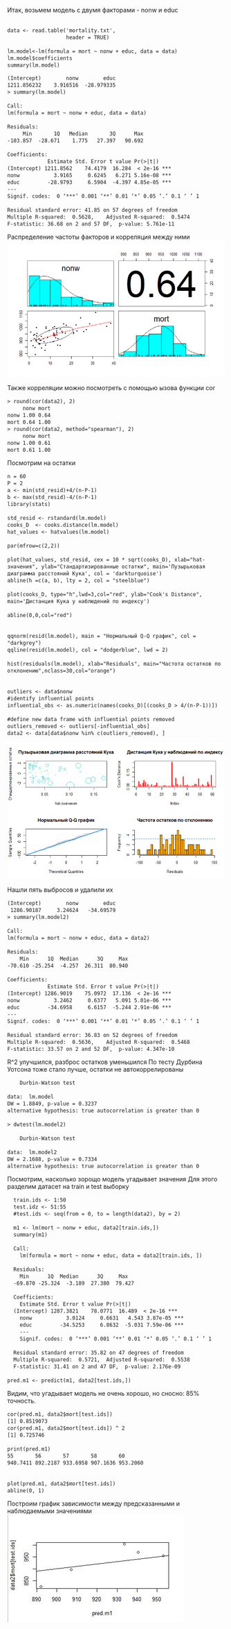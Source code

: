 
Итак, возьмем модель с двумя факторами - nonw и educ
```{r}

data <- read.table('mortality.txt',             
                   header = TRUE)       

lm.model<-lm(formula = mort ~ nonw + educ, data = data)
lm.model$coefficients
summary(lm.model)

```

```{r}
(Intercept)        nonw        educ 
1211.856232    3.916516  -28.979335 
> summary(lm.model)

Call:
lm(formula = mort ~ nonw + educ, data = data)

Residuals:
     Min       1Q   Median       3Q      Max 
-103.857  -28.671    1.775   27.397   90.692 

Coefficients:
             Estimate Std. Error t value Pr(>|t|)    
(Intercept) 1211.8562    74.4179  16.284  < 2e-16 ***
nonw           3.9165     0.6245   6.271 5.16e-08 ***
educ         -28.9793     6.5904  -4.397 4.85e-05 ***
---
Signif. codes:  0 ‘***’ 0.001 ‘**’ 0.01 ‘*’ 0.05 ‘.’ 0.1 ‘ ’ 1

Residual standard error: 41.85 on 57 degrees of freedom
Multiple R-squared:  0.5628,	Adjusted R-squared:  0.5474 
F-statistic: 36.68 on 2 and 57 DF,  p-value: 5.761e-11

```
Распределение частоты факторов и корреляция между ними
![png](https://github.com/VMVoron/Linear_regression_SPbU/blob/main/psych.png)

Также корреляции можно посмотреть с помощью ызова функции cor

```{r}
> round(cor(data2), 2)
     nonw mort
nonw 1.00 0.64
mort 0.64 1.00
> round(cor(data2, method="spearman"), 2)
     nonw mort
nonw 1.00 0.61
mort 0.61 1.00
```
Посмотрим на остатки
```{r}
n = 60
P = 2
a <- min(std_resid)+4/(n-P-1)
b <- max(std_resid)-4/(n-P-1)
library(stats)

std_resid <- rstandard(lm.model)
cooks_D  <- cooks.distance(lm.model)
hat_values <- hatvalues(lm.model)

par(mfrow=c(2,2))

plot(hat_values, std_resid, cex = 10 * sqrt(cooks_D), xlab="hat-значения", ylab="Стандартизированные остатки", main='Пузырьковая диаграмма расстояний Кука', col = 'darkturquoise')
abline(h =c(a, b), lty = 2, col = "steelblue")

plot(cooks_D, type="h",lwd=3,col="red", ylab="Cook's Distance", main='Дистанция Кука у наблюдений по индексу')

abline(0,0,col="red")


qqnorm(resid(lm.model), main = "Нормальный Q-Q график", col = "darkgrey")
qqline(resid(lm.model), col = "dodgerblue", lwd = 2)

hist(residuals(lm.model), xlab="Residuals", main="Частота остатков по отклонению",nclass=30,col="orange")


outliers <- data$nonw
#identify influential points
influential_obs <- as.numeric(names(cooks_D)[(cooks_D > 4/(n-P-1))])

#define new data frame with influential points removed
outliers_removed <- outliers[-influential_obs]
data2 <- data[data$nonw %in% c(outliers_removed), ]

```
![png](https://github.com/VMVoron/Linear_regression_SPbU/blob/main/%D0%9E%D1%81%D1%82%D0%B0%D1%82%D0%BA%D0%B8_%D0%BC%D0%BD.png)



Нашли пять выбросов и удалили их
```{r}
(Intercept)        nonw        educ 
 1286.90187     3.24624   -34.69579 
> summary(lm.model2)

Call:
lm(formula = mort ~ nonw + educ, data = data2)

Residuals:
    Min      1Q  Median      3Q     Max 
-70.610 -25.254  -4.257  26.311  80.940 

Coefficients:
             Estimate Std. Error t value Pr(>|t|)    
(Intercept) 1286.9019    75.0972  17.136  < 2e-16 ***
nonw           3.2462     0.6377   5.091 5.01e-06 ***
educ         -34.6958     6.6157  -5.244 2.91e-06 ***
---
Signif. codes:  0 ‘***’ 0.001 ‘**’ 0.01 ‘*’ 0.05 ‘.’ 0.1 ‘ ’ 1

Residual standard error: 36.83 on 52 degrees of freedom
Multiple R-squared:  0.5636,	Adjusted R-squared:  0.5468 
F-statistic: 33.57 on 2 and 52 DF,  p-value: 4.347e-10

```
R^2 улучшился, разброс остатков уменьшился
По тесту Дурбина Уотсона тоже стало лучше, остатки не автокоррелированы

```{r}
	Durbin-Watson test

data:  lm.model
DW = 1.8849, p-value = 0.3237
alternative hypothesis: true autocorrelation is greater than 0

> dwtest(lm.model2)

	Durbin-Watson test

data:  lm.model2
DW = 2.1688, p-value = 0.7334
alternative hypothesis: true autocorrelation is greater than 0

```
Посмотрим, насколько зорощо модель угадывает значения
Для этого разделим датасет на train и test выборку

```{r}
  train.ids <- 1:50
  test.idz <- 51:55
  #test.ids <- seq(from = 0, to = length(data2), by = 2)
  
  m1 <- lm(mort ~ nonw + educ, data2[train.ids,])
  summary(m1)  
  
  Call:
    lm(formula = mort ~ nonw + educ, data = data2[train.ids, ])
  
  Residuals:
    Min      1Q  Median      3Q     Max 
  -69.870 -25.324  -3.189  27.380  79.427 
  
  Coefficients:
    Estimate Std. Error t value Pr(>|t|)    
  (Intercept) 1287.3821    78.0771  16.489  < 2e-16 ***
    nonw           3.0124     0.6631   4.543 3.87e-05 ***
    educ         -34.5253     6.8632  -5.031 7.59e-06 ***
    ---
    Signif. codes:  0 ‘***’ 0.001 ‘**’ 0.01 ‘*’ 0.05 ‘.’ 0.1 ‘ ’ 1
  
  Residual standard error: 35.82 on 47 degrees of freedom
  Multiple R-squared:  0.5721,	Adjusted R-squared:  0.5538 
  F-statistic: 31.41 on 2 and 47 DF,  p-value: 2.176e-09
  
pred.m1 <- predict(m1, data2[test.ids,])

```
Видим, что угадывает модель не очень хорошо, но сносно: 85% точность. 


```{r}
cor(pred.m1, data2$mort[test.ids])  
[1] 0.8519073
cor(pred.m1, data2$mort[test.ids]) ^ 2 
[1] 0.725746

print(pred.m1)
55       56       57       58       60 
940.7411 892.2187 933.6958 907.1636 953.2060 


plot(pred.m1, data2$mort[test.ids])
abline(0, 1)
```
Построим график зависимости между предсказанными и наблюдаемыми значениями
![jpg](https://github.com/VMVoron/Linear_regression_SPbU/blob/main/pred.png.jpg)
